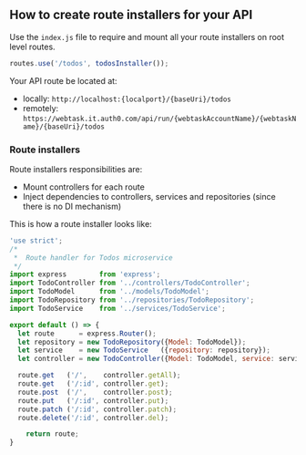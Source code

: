 ## How to create route installers for your API

Use the `index.js` file to require and mount all your route installers on root level routes.

```javascript
routes.use('/todos', todosInstaller());
```

Your API route be located at:
* locally: `http://localhost:{localport}/{baseUri}/todos`
* remotely: `https://webtask.it.auth0.com/api/run/{webtaskAccountName}/{webtaskName}/{baseUri}/todos`

### Route installers
Route installers responsibilities are:
* Mount controllers for each route
* Inject dependencies to controllers, services and repositories (since there is no DI mechanism)

This is how a route installer looks like:
```javascript
'use strict';
/*
 *  Route handler for Todos microservice
 */
import express        from 'express';
import TodoController from '../controllers/TodoController';
import TodoModel      from '../models/TodoModel';
import TodoRepository from '../repositories/TodoRepository';
import TodoService    from '../services/TodoService';

export default () => {
  let route      = express.Router();
  let repository = new TodoRepository({Model: TodoModel});
  let service    = new TodoService   ({repository: repository});
  let controller = new TodoController({Model: TodoModel, service: service});

  route.get   ('/',    controller.getAll);
  route.get   ('/:id', controller.get);
  route.post  ('/',    controller.post);
  route.put   ('/:id', controller.put);
  route.patch ('/:id', controller.patch);
  route.delete('/:id', controller.del);

	return route;
}
```
